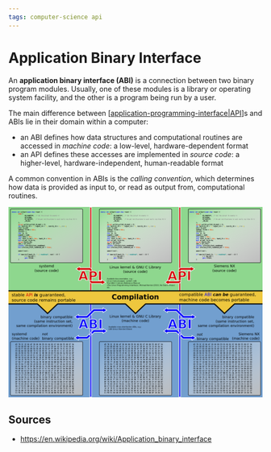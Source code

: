 ```yaml
---
tags: computer-science api
---
```


# Application Binary Interface

An **application binary interface (ABI)** is a connection between two binary program modules. Usually, one of these modules is a library or operating system facility, and the other is a program being run by a user.

The main difference between [[application-programming-interface|API]]s and ABIs lie in their domain within a computer:

- an ABI defines how data structures and computational routines are accessed in _machine code_: a low-level, hardware-dependent format
- an API defines these accesses are implemented in _source code_: a higher-level, hardware-independent, human-readable format

A common convention in ABIs is the _calling convention_, which determines how data is provided as input to, or read as output from, computational routines.

![API vs. ABI diagram](../public/attachments/api-abi-diagram.png)

## Sources

- <https://en.wikipedia.org/wiki/Application_binary_interface>

[//begin]: # "Autogenerated link references for markdown compatibility"
[application-programming-interface|API]: application-programming-interface "Application Programming Interface (API)"
[//end]: # "Autogenerated link references"
